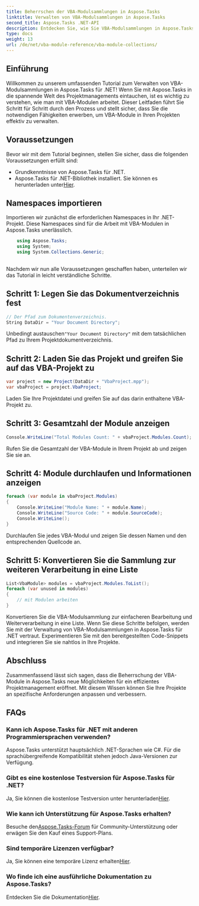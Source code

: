 ```yaml
---
title: Beherrschen der VBA-Modulsammlungen in Aspose.Tasks
linktitle: Verwalten von VBA-Modulsammlungen in Aspose.Tasks
second_title: Aspose.Tasks .NET-API
description: Entdecken Sie, wie Sie VBA-Modulsammlungen in Aspose.Tasks für .NET effizient verwalten. Schritt-für-Schritt-Anleitung für die nahtlose Integration in Ihre Projekte.
type: docs
weight: 13
url: /de/net/vba-module-reference/vba-module-collections/
---
```

## Einführung
Willkommen zu unserem umfassenden Tutorial zum Verwalten von VBA-Modulsammlungen in Aspose.Tasks für .NET! Wenn Sie mit Aspose.Tasks in die spannende Welt des Projektmanagements eintauchen, ist es wichtig zu verstehen, wie man mit VBA-Modulen arbeitet. Dieser Leitfaden führt Sie Schritt für Schritt durch den Prozess und stellt sicher, dass Sie die notwendigen Fähigkeiten erwerben, um VBA-Module in Ihren Projekten effektiv zu verwalten.
## Voraussetzungen
Bevor wir mit dem Tutorial beginnen, stellen Sie sicher, dass die folgenden Voraussetzungen erfüllt sind:
- Grundkenntnisse von Aspose.Tasks für .NET.
-  Aspose.Tasks für .NET-Bibliothek installiert. Sie können es herunterladen unter[Hier](https://releases.aspose.com/tasks/net/).
## Namespaces importieren
Importieren wir zunächst die erforderlichen Namespaces in Ihr .NET-Projekt. Diese Namespaces sind für die Arbeit mit VBA-Modulen in Aspose.Tasks unerlässlich.
```csharp
    using Aspose.Tasks;
    using System;
    using System.Collections.Generic;
    
```
Nachdem wir nun alle Voraussetzungen geschaffen haben, unterteilen wir das Tutorial in leicht verständliche Schritte.
## Schritt 1: Legen Sie das Dokumentverzeichnis fest
```csharp
// Der Pfad zum Dokumentenverzeichnis.
String DataDir = "Your Document Directory";
```
 Unbedingt austauschen`"Your Document Directory"` mit dem tatsächlichen Pfad zu Ihrem Projektdokumentverzeichnis.
## Schritt 2: Laden Sie das Projekt und greifen Sie auf das VBA-Projekt zu
```csharp
var project = new Project(DataDir + "VbaProject.mpp");
var vbaProject = project.VbaProject;
```
Laden Sie Ihre Projektdatei und greifen Sie auf das darin enthaltene VBA-Projekt zu.
## Schritt 3: Gesamtzahl der Module anzeigen
```csharp
Console.WriteLine("Total Modules Count: " + vbaProject.Modules.Count);
```
Rufen Sie die Gesamtzahl der VBA-Module in Ihrem Projekt ab und zeigen Sie sie an.
## Schritt 4: Module durchlaufen und Informationen anzeigen
```csharp
foreach (var module in vbaProject.Modules)
{
    Console.WriteLine("Module Name: " + module.Name);
    Console.WriteLine("Source Code: " + module.SourceCode);
    Console.WriteLine();
}
```
Durchlaufen Sie jedes VBA-Modul und zeigen Sie dessen Namen und den entsprechenden Quellcode an.
## Schritt 5: Konvertieren Sie die Sammlung zur weiteren Verarbeitung in eine Liste
```csharp
List<VbaModule> modules = vbaProject.Modules.ToList();
foreach (var unused in modules)
{
    // mit Modulen arbeiten
}
```
Konvertieren Sie die VBA-Modulsammlung zur einfacheren Bearbeitung und Weiterverarbeitung in eine Liste.
Wenn Sie diese Schritte befolgen, werden Sie mit der Verwaltung von VBA-Modulsammlungen in Aspose.Tasks für .NET vertraut. Experimentieren Sie mit den bereitgestellten Code-Snippets und integrieren Sie sie nahtlos in Ihre Projekte.
## Abschluss
Zusammenfassend lässt sich sagen, dass die Beherrschung der VBA-Module in Aspose.Tasks neue Möglichkeiten für ein effizientes Projektmanagement eröffnet. Mit diesem Wissen können Sie Ihre Projekte an spezifische Anforderungen anpassen und verbessern.
## FAQs
### Kann ich Aspose.Tasks für .NET mit anderen Programmiersprachen verwenden?
Aspose.Tasks unterstützt hauptsächlich .NET-Sprachen wie C#. Für die sprachübergreifende Kompatibilität stehen jedoch Java-Versionen zur Verfügung.
### Gibt es eine kostenlose Testversion für Aspose.Tasks für .NET?
Ja, Sie können die kostenlose Testversion unter herunterladen[Hier](https://releases.aspose.com/).
### Wie kann ich Unterstützung für Aspose.Tasks erhalten?
 Besuche den[Aspose.Tasks-Forum](https://forum.aspose.com/c/tasks/15) für Community-Unterstützung oder erwägen Sie den Kauf eines Support-Plans.
### Sind temporäre Lizenzen verfügbar?
 Ja, Sie können eine temporäre Lizenz erhalten[Hier](https://purchase.aspose.com/temporary-license/).
### Wo finde ich eine ausführliche Dokumentation zu Aspose.Tasks?
 Entdecken Sie die Dokumentation[Hier](https://reference.aspose.com/tasks/net/).